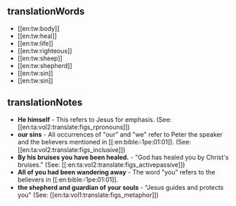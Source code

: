 ## translationWords

* [[en:tw:body]]
* [[en:tw:heal]]
* [[en:tw:life]]
* [[en:tw:righteous]]
* [[en:tw:sheep]]
* [[en:tw:shepherd]]
* [[en:tw:sin]]
* [[en:tw:sin]]

## translationNotes

* **He himself** - This refers to Jesus for emphasis. (See: [[en:ta:vol2:translate:figs_rpronouns]])
* **our sins** - All occurrences of "our" and "we" refer to Peter the speaker and the believers mentioned in [[:en:bible:notes:1pe:01:01]]. (See: [[en:ta:vol2:translate:figs_inclusive]])
* **By his bruises you have been healed.** - "God has healed you by Christ's bruises." (See: [[:en:ta:vol2:translate:figs_activepassive]])
* **All of you had been wandering away** - The word "you" refers to the believers in [[:en:bible:notes:1pe:01:01]].
* **the shepherd and guardian of your souls** - "Jesus guides and protects you" (See: [[en:ta:vol1:translate:figs_metaphor]])
